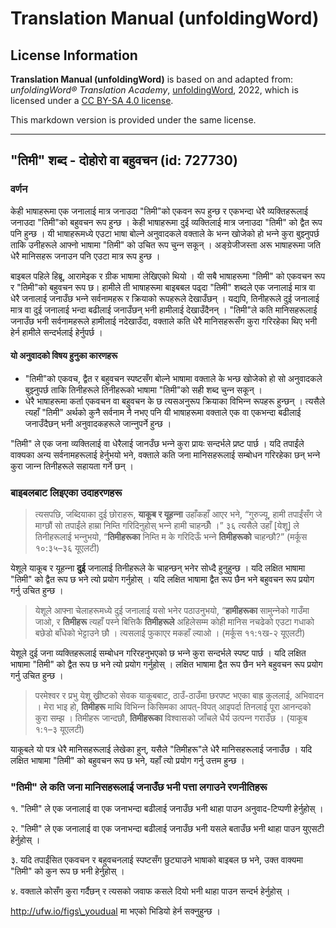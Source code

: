 # Translation Manual (unfoldingWord)

## License Information

**Translation Manual (unfoldingWord)** is based on and adapted from: _unfoldingWord® Translation Academy_, [unfoldingWord](https://unfoldingword.org/utw), 2022, which is licensed under a [CC BY-SA 4.0 license](https://creativecommons.org/licenses/by-sa/4.0/legalcode.en).

This markdown version is provided under the same license.



--------------------------------

## "तिमी" शब्द - दोहोरो वा बहुवचन (id: 727730)

### वर्णन

केही भाषाहरूमा एक जनालाई मात्र जनाउदा "तिमी"को एकवन रूप हुन्छ र एकभन्दा धेरै व्यक्तिहरूलाई जनाउदा "तिमी"को बहुवचन रूप हुन्छ । केही भाषाहरूमा दुई व्यक्तिलाई मात्र जनाउदा "तिमी" को द्वैत रूप पनि हुन्छ । यी भाषाहरूमध्ये एउटा भाषा बोल्‍ने अनुवादकले वक्ताले के भन्‍न खोजेको हो भन्‍ने कुरा बुझ्‍नुपर्छ ताकि उनीहरूले आफ्नो भाषामा "तिमी" को उचित रूप चुन्‍न सकून् । अङ्ग्रेजीजस्ता अरू भाषाहरूमा जति धेरै मानिसहरू जनाउन पनि एउटा मात्र रूप हुन्छ ।

बाइबल पहिले हिब्रू, आरामेइक र ग्रीक भाषामा लेखिएको थियो । यी सबै भाषाहरूमा "तिमी" को एकवचन रूप र "तिमी"को बहुवचन रूप छ। हामीले ती भाषाहरूमा बाइबबल पढ्दा "तिमी" शब्दले एक जनालाई मात्र वा धेरै जनालाई जनाउँछ भन्‍ने सर्वनामहरू र क्रियाको रूपहरूले देखाउँछन् । यद्यपि, तिनीहरूले दुई जनालाई मात्र वा दुई जनालाई भन्दा बढीलाई जनाउँछन् भनी हामीलाई देखाउँदैनन् । "तिमी"ले कति मानिसहरूलाई जनाउँछ भनी सर्वनामहरूले हामीलाई नदेखाउँदा, वक्ताले कति धेरै मानिसहरूसँग कुरा गरिरहेका थिए भनी हेर्न हामीले सन्दर्भलाई हेर्नुपर्छ ।

#### यो अनुवादको विषय हुनुका कारणहरू

* "तिमी"को एकवच, द्वैत र बहुवचन स्पष्टसँग बोल्ने भाषामा वक्ताले के भन्‍छ खोजेको हो सो अनुवादकले बुझ्‍नुपर्छ ताकि तिनीहरूले तिनीहरूको भाषामा "तिमी"को सही शब्द चुन्‍न सकून् ।
* धेरै भाषाहरूमा कर्ता एकवचन वा बहुवचन के छ त्यसअनुरूप क्रियाका विभिन्‍न रूपहरू हुन्छन् । त्यसैले त्यहाँ "तिमी" अर्थको कुनै सर्वनाम नै नभए पनि यी भाषाहरूमा वक्ताले एक वा एकभन्दा बढीलाई जनाउँदैछन् भनी अनुवादकहरूले जान्‍नुपर्ने हुन्छ ।

"तिमी" ले एक जना व्यक्तिलाई वा धेरैलाई जानउँछ भन्‍ने कुरा प्रायः सन्दर्भले प्रष्ट पार्छ । यदि तपाईंले वाक्यका अन्य सर्वनामहरूलाई हेर्नुभयो भने, वक्ताले कति जना मानिसहरूलाई सम्बोधन गरिरहेका छन् भन्‍ने कुरा जान्‍न तिनीहरूले सहायता गर्ने छन् ।

### बाइबलबाट लिइएका उदाहरणहरू

> त्यसपछि, जब्‍दियाका दुई छोराहरू, **याकूब र यूहन्‍ना** उहाँकहाँ आएर भने, “गुरुज्‍यू, हामी तपाईंसँग जे माग्‍छौं सो तपाईंले हाम्रा निम्‍ति गरिदिनुहोस्‌ भन्‍ने हामी चाहन्छौँ ।” ३६ त्यसैले उहाँ \[येशू] ले तिनीहरूलाई भन्‍नुभयो, “**तिमीहरूका** निम्‍ति म के गरिदिऊँ भन्‍ने **तिमीहरूको** चाहन्छौ?” (मर्कूस १०:३५–३६ यूएलटी)

येशूले याकूब र यूहन्‍ना **दुई** जनालाई तिनीहरूले के चाहन्छन् भनेर सोध्दै हुनुहुन्छ । यदि लक्षित भाषामा "तिमी" को द्वैत रूप छ भने त्यो प्रयोग गर्नुहोस् । यदि लक्षित भाषामा द्वैत रूप छैन भने बहुवचन रूप प्रयोग गर्नु उचित हुन्छ ।

> येशूले आफ्‍ना चेलाहरूमध्‍ये दुई जनालाई यसो भनेर पठाउनुभयो, “**हामीहरूका** सामुन्‍नेको गाउँमा जाओ, र **तिमीहरू** त्यहाँ पस्‍ने बित्तिकै **तिमीहरूले** अहिलेसम्‍म कोही मानिस नचढेको एउटा गधाको बछेडो बाँधेको भेट्टाउने छौ । त्‍यसलाई फुकाएर मकहाँ ल्‍याओ । (मर्कूस ११:१ख\-२ यूएलटी)

येशूले दुई जना व्यक्तिहरूलाई सम्बोधन गरिरहनुभएको छ भन्‍ने कुरा सन्दर्भले स्पष्ट पार्छ । यदि लक्षित भाषामा "तिमी" को द्वैत रूप छ भने त्यो प्रयोग गर्नुहोस् । लक्षित भाषामा द्वैत रूप छैन भने बहुवचन रूप प्रयोग गर्नु उचित हुन्छ ।

> परमेश्‍वर र प्रभु येशू ख्रीष्‍टको सेवक याकूबबाट, ठाउँ\-ठाउँमा छरपष्‍ट भएका बाह्र कुललाई, अभिवादन । मेरा भाइ हो, **तिमीहरू** माथि विभिन्‍न किसिमका आपत्‌\-विपत्‌ आइपर्दा तिनलाई पूरा आनन्‍दको कुरा सम्‍झ । तिमीहरू जान्‍दछौ, **तिमीहरूका** विश्‍वासको जाँचले धैर्य उत्‍पन्‍न गराउँछ । (याकूब १:१–३ यूएलटी)

याकूबले यो पत्र धेरै मानिसहरूलाई लेखेका हुन्, यसैले "तिमीहरू"ले धेरै मानिसहरूलाई जनाउँछ । यदि लक्षित भाषामा "तिमी" को बहुवचन रूप छ भने, यहाँ त्यो प्रयोग गर्नु उत्तम हुन्छ ।

### "तिमी" ले कति जना मानिसहरूलाई जनाउँछ भनी पत्ता लगाउने रणनीतिहरू

१. "तिमी" ले एक जनालाई वा एक जनाभन्दा बढीलाई जनाउँछ भनी थाहा पाउन अनुवाद\-टिप्पणी हेर्नुहोस् ।

२. "तिमी" ले एक जनालाई वा एक जनाभन्दा बढीलाई जनाउँछ भनी यसले बताउँछ भनी थाहा पाउन युएसटी हेर्नुहोस् ।

३. यदि तपाईंसित एकवचन र बहुवचनलाई स्पष्टसँग छुट्याउने भाषाको बाइबल छ भने, उक्त वाक्यमा "तिमी" को कुन रूप छ भनी हेर्नुहोस् ।

४. वक्ताले कोसँग कुरा गर्दैछन् र त्यसको जवाफ कसले दियो भनी थाहा पाउन सन्दर्भ हेर्नुहोस् ।

http://ufw.io/figs\_youdual मा भएको भिडियो हेर्न सक्नुहुन्छ ।


